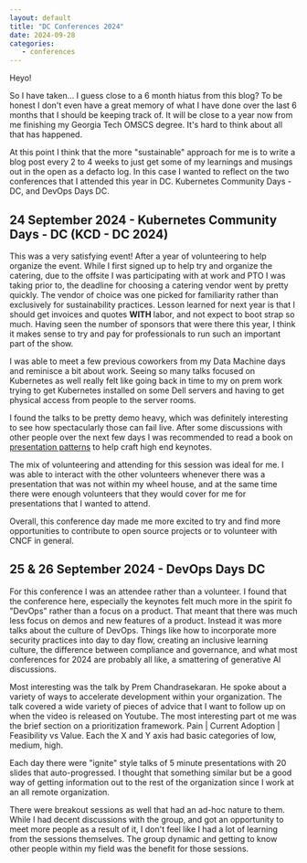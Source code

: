 ```yaml
---
layout: default
title: "DC Conferences 2024"
date: 2024-09-28
categories:
   - conferences
---
```



Heyo!


So I have taken... I guess close to a 6 month hiatus from this blog? To be honest I don't even have a great memory of what I have done over the last 6 months that I should be keeping track of. It will be close to a year now from me finishing my Georgia Tech OMSCS degree. It's hard to think about all that has happened.


At this point I think that the more "sustainable" approach for me is to write a blog post every 2 to 4 weeks to just get some of my learnings and musings out in the open as a defacto log. In this case I wanted to reflect on the two conferences that I attended this year in DC. Kubernetes Community Days - DC, and DevOps Days DC.


## 24 September 2024 - Kubernetes Community Days - DC (KCD - DC 2024)
This was a very satisfying event! After a year of volunteering to help organize the event. While I first signed up to help try and organize the catering, due to the offsite I was participating with at work and PTO I was taking prior to, the deadline for choosing a catering vendor went by pretty quickly. The vendor of choice was one picked for familiarity rather than exclusively for sustainability practices. Lesson learned for next year is that I should get invoices and quotes **WITH** labor, and not expect to boot strap so much. Having seen the number of sponsors that were there this year, I think it makes sense to try and pay for professionals to run such an important part of the show.


I was able to meet a few previous coworkers from my Data Machine days and reminisce a bit about work. Seeing so many talks focused on Kubernetes as well really felt like going back in time to my on prem work trying to get Kubernetes installed on some Dell servers and having to get physical access from people to the server rooms.


I found the talks to be pretty demo heavy, which was definitely interesting to see how spectacularly those can fail live. After some discussions with other people over the next few days I was recommended to read a book on [presentation patterns][pp] to help craft high end keynotes.


The mix of volunteering and attending for this session was ideal for me. I was able to interact with the other volunteers whenever there was a presentation that was not within my wheel house, and at the same time there were enough volunteers that they would cover for me for presentations that I wanted to attend.


Overall, this conference day made me more excited to try and find more opportunities to contribute to open source projects or to volunteer with CNCF in general.


## 25 & 26 September 2024 - DevOps Days DC
For this conference I was an attendee rather than a volunteer. I found that the conference here, especially the keynotes felt much more in the spirit fo "DevOps" rather than a focus on a product. That meant that there was much less focus on demos and new features of a product. Instead it was more talks about the culture of DevOps. Things like how to incorporate more security practices into day to day flow, creating an inclusive learning culture, the difference between compliance and governance, and what most conferences for 2024 are probably all like, a smattering of generative AI discussions.


Most interesting was the talk by Prem Chandrasekaran. He spoke about a variety of ways to accelerate development within your organization. The talk covered a wide variety of pieces of advice that I want to follow up on when the video is released on Youtube. The most interesting part ot me was the brief section on a prioritization framework. Pain | Current Adoption | Feasibility vs Value. Each the X and Y axis had basic categories of low, medium, high.


Each day there were "ignite" style talks of 5 minute presentations with 20 slides that auto-progressed. I thought that something similar but be a good way of getting information out to the rest of the organization since I work at an all remote organization.


There were breakout sessions as well that had an ad-hoc nature to them. While I had decent discussions with the group, and got an opportunity to meet more people as a result of it, I don't feel like I had a lot of learning from the sessions themselves. The group dynamic and getting to know other people within my field was the benefit for those sessions.


[pp]: https://www.amazon.com/Presentation-Patterns-Techniques-Crafting-Presentations/dp/0321820800